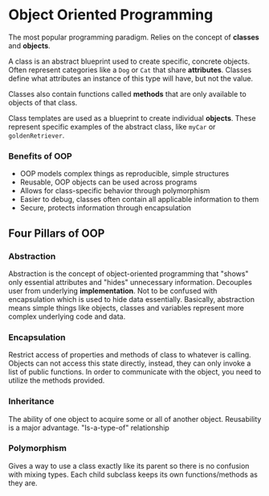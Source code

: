 # Object Oriented Programming
The most popular programming paradigm. Relies on the concept of **classes** and **objects**. 

A class is an abstract blueprint used to create specific, concrete objects. Often represent categories like a `Dog` or `Cat` that share **attributes**. Classes define what attributes an instance of this type will have, but not the value.

Classes also contain functions called **methods** that are only available to objects of that class. 

Class templates are used as a blueprint to create individual **objects**. These represent specific examples of the abstract class, like `myCar` or `goldenRetriever`.

### Benefits of OOP
- OOP models complex things as reproducible, simple structures
- Reusable, OOP objects can be used across programs
- Allows for class-specific behavior through polymorphism
- Easier to debug, classes often contain all applicable information to them
- Secure, protects information through encapsulation

## Four Pillars of OOP
### Abstraction
Abstraction is the concept of object-oriented programming that "shows" only essential attributes and "hides" unnecessary information. Decouples user from underlying **implementation**. Not to be confused with encapsulation which is used to hide data essentially. Basically, abstraction means simple things like objects, classes and variables represent more complex underlying code and data.

### Encapsulation
Restrict access of properties and methods of class to whatever is calling. Objects can not access this state directly, instead, they can only invoke a list of public functions. In order to communicate with the object, you need to utilize the methods provided.

### Inheritance
The ability of one object to acquire some or all of another object. Reusability is a major advantage. "Is-a-type-of" relationship

### Polymorphism
Gives a way to use a class exactly like its parent so there is no confusion with mixing types. Each child subclass keeps its own functions/methods as they are.